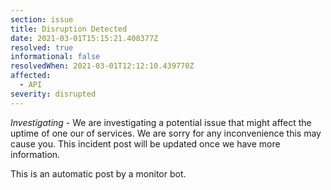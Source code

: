 ```yaml
---
section: issue
title: Disruption Detected
date: 2021-03-01T15:15:21.408377Z
resolved: true
informational: false
resolvedWhen: 2021-03-01T12:12:10.439770Z
affected:
  - API
severity: disrupted
---
```

*Investigating* - We are investigating a potential issue that might affect the uptime of one our of services. We are sorry for any inconvenience this may cause you. This incident post will be updated once we have more information.

This is an automatic post by a monitor bot.
        